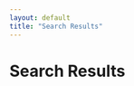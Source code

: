 ```yaml
---
layout: default
title: "Search Results"
---
```


<h1>Search Results</h1>
<div id="search-results"></div>